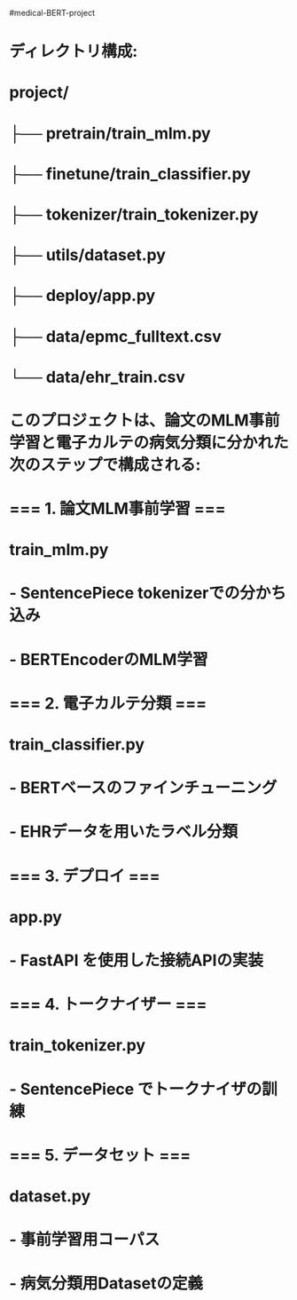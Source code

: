#medical-BERT-project
# ディレクトリ構成:
# project/
# ├── pretrain/train_mlm.py
# ├── finetune/train_classifier.py
# ├── tokenizer/train_tokenizer.py
# ├── utils/dataset.py
# ├── deploy/app.py
# ├── data/epmc_fulltext.csv
# └── data/ehr_train.csv

# このプロジェクトは、論文のMLM事前学習と電子カルテの病気分類に分かれた次のステップで構成される:

# === 1. 論文MLM事前学習 ===
# train_mlm.py
# - SentencePiece tokenizerでの分かち込み
# - BERTEncoderのMLM学習

# === 2. 電子カルテ分類 ===
# train_classifier.py
# - BERTベースのファインチューニング
# - EHRデータを用いたラベル分類

# === 3. デプロイ ===
# app.py
# - FastAPI を使用した接続APIの実装

# === 4. トークナイザー ===
# train_tokenizer.py
# - SentencePiece でトークナイザの訓練

# === 5. データセット ===
# dataset.py
# - 事前学習用コーパス
# - 病気分類用Datasetの定義
